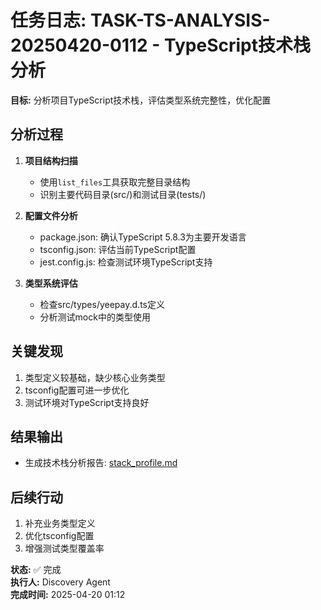 # 任务日志: TASK-TS-ANALYSIS-20250420-0112 - TypeScript技术栈分析

**目标:** 分析项目TypeScript技术栈，评估类型系统完整性，优化配置

## 分析过程
1. **项目结构扫描**
   - 使用`list_files`工具获取完整目录结构
   - 识别主要代码目录(src/)和测试目录(tests/)

2. **配置文件分析**
   - package.json: 确认TypeScript 5.8.3为主要开发语言
   - tsconfig.json: 评估当前TypeScript配置
   - jest.config.js: 检查测试环境TypeScript支持

3. **类型系统评估**
   - 检查src/types/yeepay.d.ts定义
   - 分析测试mock中的类型使用

## 关键发现
1. 类型定义较基础，缺少核心业务类型
2. tsconfig配置可进一步优化
3. 测试环境对TypeScript支持良好

## 结果输出
- 生成技术栈分析报告: [stack_profile.md](../planning/stack_profile.md)

## 后续行动
1. 补充业务类型定义
2. 优化tsconfig配置
3. 增强测试类型覆盖率

**状态:** ✅ 完成  
**执行人:** Discovery Agent  
**完成时间:** 2025-04-20 01:12